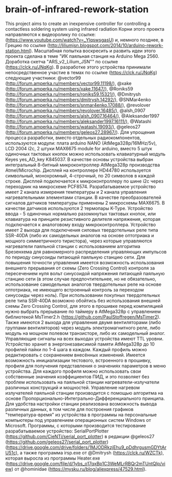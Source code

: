 # brain-of-infrared-rework-station
This project aims to create an inexpensive controller for controlling a contactless soldering system using infrared radiation
Корни этого проекта направляются к видеоролику по ссылке: 
(https://www.youtube.com/watch?v=_YlqswsgasU) и, немного позднее, в Грецию по ссылке 
(http://liliumjsn.blogspot.com/2014/10/arduino-rework-station.html).
Масштабная попытка воскресить и развить идеи этого проекта сделана в теме "ИК паяльная станция 
на Arduino Mega 2560. Доработка скетча "ARS_v2_Lilium_JSN"" по ссылке (https://clck.ru/JNqKg). 
В разработке этого устройства принимали непосредственное участие в темах по ссылке 
(https://clck.ru/JNqKg) следующие участники: 
@vector99 (http://forum.amperka.ru/members/vector99.11198/),
@xake (http://forum.amperka.ru/members/xake.11647/),
@Roniks59 (http://forum.amperka.ru/members/roniks59.15321/), 
@Dmitrysh (http://forum.amperka.ru/members/dmitrysh.14292/),
@SNMar4enko (http://forum.amperka.ru/members/snmar4enko.17088/),
@revolover (http://forum.amperka.ru/members/revolover.16485/),
@alsh_0907 (http://forum.amperka.ru/members/alsh_0907.16464/),
@Aleksander1997 (http://forum.amperka.ru/members/aleksander1997.16111/),
@Watashi (http://forum.amperka.ru/members/watashi.19093/),
@geleos27 (http://forum.amperka.ru/members/geleos27.28967/).
Для упрощения процесса разработки, вместо отдельных радиокомпонентов, используются модули: 
плата arduino NANO (AtMega328p/16MHz/5v), LCD 2004 i2c, 2 штуки MAX6675 module for arduino, 
вместо 5 штук одиночных тактовых кнопок можно использовать клавиатурный 
модуль Keyes yes_AD_key K845037.
В качестве основы устройства выбран интегральный 8-битный микроконтроллер AtMega328p 
производства Atmel/Microchip.
Дисплей на контроллере HD44780 используется символьный, монохромный, 4-строчный, по 20 символов 
в каждой строке. 
Дисплей подключается к микроконтроллеру по шине i2c через переходник на микросхеме PCF8574. 
Разрабатываемое устройство имеет 2 канала измерения температуры и 2 канала управления 
нагревательными элементами станции. 
В качестве преобразователей сигналов датчиков температуры применены 2 микросхемы MAX6675. 
В качестве датчиков используются 2 термопары K-Type.
Устройство ввода - 5 одиночных нормально разомкнутых тактовых кнопок, или клавиатура на 
принципе резистивного делителя напряжения, которая подключается к аналоговому входу 
микроконтроллера.
Устройство имеет 2 выхода для подключения силовых твердотельных реле типа SSR-40DA (либо их 
самодельных аналогов на основе оптотриака и мощного симметричного тиристора), через которые 
управляются нагреватели паяльной станции с использованием алгоритма Брезенхема для равномерного 
распределения управляющих импульсов по периоду синусоиды питающей паяльную станцию сети. Для 
повышения точности управления имеется возможность использования внешнего прерывания от схемы 
(Zero Crossing Control) контроля за пересечением нуля вольт синусоидой напряжения питающей 
паяльную станцию сети (в этом случае предпочтительнее, но не обязательно, использование 
самодельных аналогов твердотельных реле на основе оптотриака, не имеющего встроенный контроль 
за переходом синусоиды через ноль). При использовании покупных твердотельных реле типа SSR-40DA 
возможно обойтись без использования внешней схемы Zero Crossing Control, для этого в прошивке 
перед компиляцией нужно выбрать прерывание по таймеру в AtMega328p с управлением библиотекой 
MsTimer2.h (https://github.com/PaulStoffregen/MsTimer2). 
Также имеются 2 выхода для управления двумя вентиляторами (либо группами вентиляторов) через 
модуль электромагнитного реле, либо модуль на мощном полевом транзисторе, либо их 
самодельный аналог.
Управляющие сигналы на всех выходах устройства имеют TTL уровни.
Устройство хранит в энергонезависимой памяти AtMega328p до 10 профилей пайки по 1-4 шага в 
каждом. Каждый профиль можно редактировать с сохранением внесённых изменений. Имеется 
возможность инициализации тестового, встроенного в прошивку, профиля для получения 
представления о значениях параметров в меню устройства. Для каждого профиля можно использовать 
свои собственные значения коэффициентов ПИД, и это позволяет без проблем использовать на 
паяльной станции нагреватели-излучатели различных конструкций и мощностей.
Управление нагревом излучателей паяльной станции производится с помощью алгоритма на основе 
Пропорционально-Интегрально-Дифференциального принципа. 
Для удобства настройки станции реализована возможность вывода различных данных, в том числе для 
построения графиков "температура-время" из устройства в программы на персональные компьютеры 
под управлением операционных систем Windows от Microsoft. Программы, с которыми производится 
тестирование разрабатываемое устройство:
SerialPortPlotter (https://github.com/CieNTi/serial_port_plotter) в редакции @geleos27 
(https://github.com/geleos27/serial_port_plotter) 
(https://drive.google.com/drive/folders/1MJODRkzjEhu9_pDdhrgusmGDYtArU51c), а также программа 
irsp.exe от @Dmitrysh (https://clck.ru/WZCTk), которая выросла из программы Heater.exe 
(https://drive.google.com/file/d/1ybs_o17qxBp1C3WeMLrRBQr2mTUntQIp/view) от @hominidae 
(https://mysku.ru/blog/aliexpress/47529.html).
